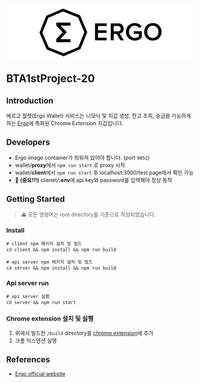 <p align="center" style="background-color:white;padding-top: 10px">
    <picture>
      <img src="client/public/ergo_logo_long.png" height="128">
    </picture>
</p>

# BTA1stProject-20

## Introduction

에르고 월렛(Ergo Wallet) 서비스는 니모닉 및 지갑 생성, 잔고 조회, 송금을 가능하게 하는 [Ergo](https://ergoplatform.org/)에 특화된 Chrome Extension 지갑입니다.

## Developers
* Ergo image container가 띄워져 있어야 합니다. (port `9052`)
* wallet/**proxy**에서 `npm run start` 로 proxy 시작
* wallet/**client**에서 `npm run start` 후 localhost:3000/test page에서 확인 가능
* 🚨 **(중요!!!)** clienet/**.env**에 api key와 password를 입력해야 정상 동작

## Getting Started

> ⚠️ 모든 명령어는 root directory를 기준으로 작성되었습니다.

### Install

```shell
# client npm 패키지 설치 및 빌드
cd client && npm install && npm run build

# api server npm 패키지 설치 및 빌드
cd server && npm install && npm run build
```

### Api server run

```shell
# api server 실행
cd server && npm run start
```

### Chrome extension 설치 및 실행

1. 위에서 빌드한 `/build` directory를 [chrome extension](chrome://extensions/)에 추가
2. 크롬 익스텐션 실행

## References

* [Ergo official website](https://ergoplatform.org/)